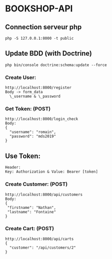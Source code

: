 # BOOKSHOP-API

## Connection serveur php
    php -S 127.0.0.1:8000 -t public

## Update BDD (with Doctrine)
    php bin/console doctrine:schema:update --force

### Create User:
    http://localhost:8000/register
    Body -> form_data
      \_username & \_password

### Get Token: (POST)
    http://localhost:8000/login_check
    Body:
    {
      "username": "romain",
      "password": "mds2019"
    }

## Use Token:
    Header:
    Key: Authorization & Value: Bearer [token]

### Create Customer: (POST)
    http://localhost:8000/api/customers
    Body:
    {
     "firstname": "Nathan",
     "lastname": "Fontaine"
    }

### Create Cart: (POST)
    http://localhost:8000/api/carts
    {
      "customer": "/api/customers/2"
    }
